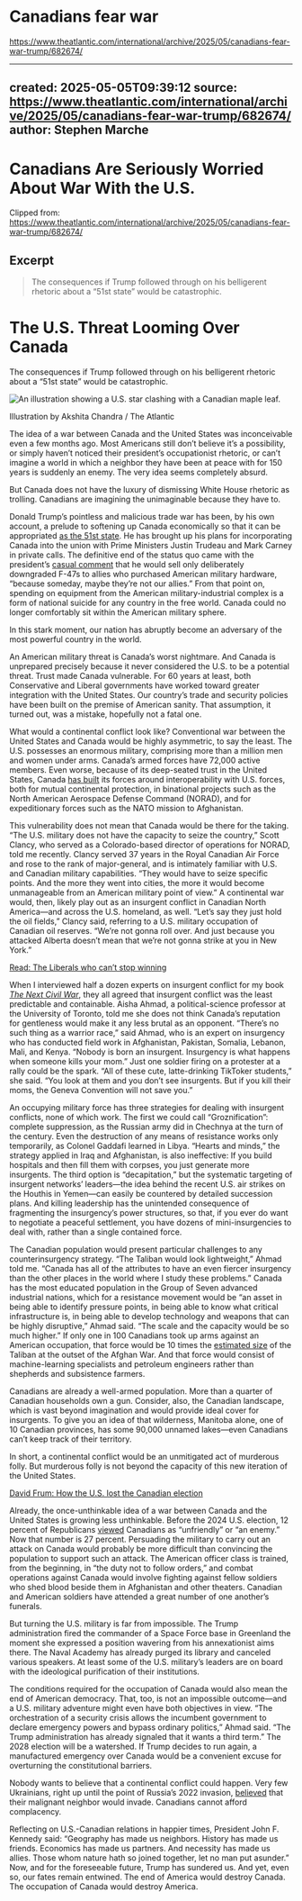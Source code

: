 # Canadians fear war
https://www.theatlantic.com/international/archive/2025/05/canadians-fear-war-trump/682674/

---
created: 2025-05-05T09:39:12
source: https://www.theatlantic.com/international/archive/2025/05/canadians-fear-war-trump/682674/
author: Stephen Marche
---

# Canadians Are Seriously Worried About War With the U.S.

Clipped from: https://www.theatlantic.com/international/archive/2025/05/canadians-fear-war-trump/682674/

## Excerpt

> The consequences if Trump followed through on his belligerent rhetoric about a “51st state” would be catastrophic.

# The U.S. Threat Looming Over Canada

The consequences if Trump followed through on his belligerent rhetoric about a “51st state” would be catastrophic.

![An illustration showing a U.S. star clashing with a Canadian maple leaf.](https://cdn.theatlantic.com/thumbor/lAaIbMdH8uEDkTTZUK0USdmpBps=/0x0:2000x1125/960x540/media/img/mt/2025/05/25_4_30_Marche_Canada_Us_conflict_final/original.jpg)

Illustration by Akshita Chandra / The Atlantic

The idea of a war between Canada and the United States was inconceivable even a few months ago. Most Americans still don’t believe it’s a possibility, or simply haven’t noticed their president’s occupationist rhetoric, or can’t imagine a world in which a neighbor they have been at peace with for 150 years is suddenly an enemy. The very idea seems completely absurd.

But Canada does not have the luxury of dismissing White House rhetoric as trolling. Canadians are imagining the unimaginable because they have to.

Donald Trump’s pointless and malicious trade war has been, by his own account, a prelude to softening up Canada economically so that it can be appropriated [as the 51st state](https://www.nytimes.com/2025/04/28/world/canada/trump-51-state.html). He has brought up his plans for incorporating Canada into the union with Prime Ministers Justin Trudeau and Mark Carney in private calls. The definitive end of the status quo came with the president’s [casual comment](https://www.nytimes.com/2025/03/31/world/trump-foreign-policy-trust.html) that he would sell only deliberately downgraded F-47s to allies who purchased American military hardware, “because someday, maybe they’re not our allies.” From that point on, spending on equipment from the American military-industrial complex is a form of national suicide for any country in the free world. Canada could no longer comfortably sit within the American military sphere.

In this stark moment, our nation has abruptly become an adversary of the most powerful country in the world.

An American military threat is Canada’s worst nightmare. And Canada is unprepared precisely because it never considered the U.S. to be a potential threat. Trust made Canada vulnerable. For 60 years at least, both Conservative and Liberal governments have worked toward greater integration with the United States. Our country’s trade and security policies have been built on the premise of American sanity. That assumption, it turned out, was a mistake, hopefully not a fatal one.

What would a continental conflict look like? Conventional war between the United States and Canada would be highly asymmetric, to say the least. The U.S. possesses an enormous military, comprising more than a million men and women under arms. Canada’s armed forces have 72,000 active members. Even worse, because of its deep-seated trust in the United States, Canada [has built](https://www.theatlantic.com/ideas/archive/2025/03/canada-military-spending-trump/682224/) its forces around interoperability with U.S. forces, both for mutual continental protection, in binational projects such as the North American Aerospace Defense Command (NORAD), and for expeditionary forces such as the NATO mission to Afghanistan.

This vulnerability does not mean that Canada would be there for the taking. “The U.S. military does not have the capacity to seize the country,” Scott Clancy, who served as a Colorado-based director of operations for NORAD, told me recently. Clancy served 37 years in the Royal Canadian Air Force and rose to the rank of major-general, and is intimately familiar with U.S. and Canadian military capabilities. “They would have to seize specific points. And the more they went into cities, the more it would become unmanageable from an American military point of view.” A continental war would, then, likely play out as an insurgent conflict in Canadian North America—and across the U.S. homeland, as well. “Let’s say they just hold the oil fields,” Clancy said, referring to a U.S. military occupation of Canadian oil reserves. “We’re not gonna roll over. And just because you attacked Alberta doesn’t mean that we’re not gonna strike at you in New York.”

[Read: The Liberals who can’t stop winning](https://www.theatlantic.com/international/archive/2025/04/canada-winning-liberals/682638/)

When I interviewed half a dozen experts on insurgent conflict for my book [_The Next Civil War_](https://bookshop.org/p/books/the-next-civil-war-dispatches-from-the-american-future-stephen-marche/17313488?ean=9781982123222&next=t), they all agreed that insurgent conflict was the least predictable and containable. Aisha Ahmad, a political-science professor at the University of Toronto, told me she does not think Canada’s reputation for gentleness would make it any less brutal as an opponent. “There’s no such thing as a warrior race,” said Ahmad, who is an expert on insurgency who has conducted field work in Afghanistan, Pakistan, Somalia, Lebanon, Mali, and Kenya. “Nobody is born an insurgent. Insurgency is what happens when someone kills your mom.” Just one soldier firing on a protester at a rally could be the spark. “All of these cute, latte-drinking TikToker students,” she said. “You look at them and you don’t see insurgents. But if you kill their moms, the Geneva Convention will not save you.”

An occupying military force has three strategies for dealing with insurgent conflicts, none of which work. The first we could call “Groznification”: complete suppression, as the Russian army did in Chechnya at the turn of the century. Even the destruction of any means of resistance works only temporarily, as Colonel Gaddafi learned in Libya. “Hearts and minds,” the strategy applied in Iraq and Afghanistan, is also ineffective: If you build hospitals and then fill them with corpses, you just generate more insurgents. The third option is “decapitation,” but the systematic targeting of insurgent networks’ leaders—the idea behind the recent U.S. air strikes on the Houthis in Yemen—can easily be countered by detailed succession plans. And killing leadership has the unintended consequence of fragmenting the insurgency’s power structures, so that, if you ever do want to negotiate a peaceful settlement, you have dozens of mini-insurgencies to deal with, rather than a single contained force.

The Canadian population would present particular challenges to any counterinsurgency strategy. “The Taliban would look lightweight,” Ahmad told me. “Canada has all of the attributes to have an even fiercer insurgency than the other places in the world where I study these problems.” Canada has the most educated population in the Group of Seven advanced industrial nations, which for a resistance movement would be “an asset in being able to identify pressure points, in being able to know what critical infrastructure is, in being able to develop technology and weapons that can be highly disruptive,” Ahmad said. “The scale and the capacity would be so much higher.” If only one in 100 Canadians took up arms against an American occupation, that force would be 10 times the [estimated size](https://web.archive.org/web/20160101184625/http://usgovinfo.about.com/library/weekly/aa092801a.htm) of the Taliban at the outset of the Afghan War. And that force would consist of machine-learning specialists and petroleum engineers rather than shepherds and subsistence farmers.

Canadians are already a well-armed population. More than a quarter of Canadian households own a gun. Consider, also, the Canadian landscape, which is vast beyond imagination and would provide ideal cover for insurgents. To give you an idea of that wilderness, Manitoba alone, one of 10 Canadian provinces, has some 90,000 unnamed lakes—even Canadians can’t keep track of their territory.

In short, a continental conflict would be an unmitigated act of murderous folly. But murderous folly is not beyond the capacity of this new iteration of the United States.

[David Frum: How the U.S. lost the Canadian election](https://www.theatlantic.com/international/archive/2025/04/trump-lost-canadian-election/682640/)

Already, the once-unthinkable idea of a war between Canada and the United States is growing less unthinkable. Before the 2024 U.S. election, 12 percent of Republicans [viewed](https://www.economist.com/graphic-detail/2025/03/31/schooled-by-trump-americans-are-learning-to-dislike-their-allies) Canadians as “unfriendly” or “an enemy.” Now that number is 27 percent. Persuading the military to carry out an attack on Canada would probably be more difficult than convincing the population to support such an attack. The American officer class is trained, from the beginning, in “the duty not to follow orders,” and combat operations against Canada would involve fighting against fellow soldiers who shed blood beside them in Afghanistan and other theaters. Canadian and American soldiers have attended a great number of one another’s funerals.

But turning the U.S. military is far from impossible. The Trump administration fired the commander of a Space Force base in Greenland the moment she expressed a position wavering from his annexationist aims there. The Naval Academy has already purged its library and canceled various speakers. At least some of the U.S. military’s leaders are on board with the ideological purification of their institutions.

The conditions required for the occupation of Canada would also mean the end of American democracy. That, too, is not an impossible outcome—and a U.S. military adventure might even have both objectives in view. “The orchestration of a security crisis allows the incumbent government to declare emergency powers and bypass ordinary politics,” Ahmad said. “The Trump administration has already signaled that it wants a third term.” The 2028 election will be a watershed. If Trump decides to run again, a manufactured emergency over Canada would be a convenient excuse for overturning the constitutional barriers.

Nobody wants to believe that a continental conflict could happen. Very few Ukrainians, right up until the point of Russia’s 2022 invasion, [believed](https://www.aljazeera.com/news/2022/2/21/why-ukrainians-dont-believe-in-war-with-russia-distrust-west) that their malignant neighbor would invade. Canadians cannot afford complacency.

Reflecting on U.S.-Canadian relations in happier times, President John F. Kennedy said: “Geography has made us neighbors. History has made us friends. Economics has made us partners. And necessity has made us allies. Those whom nature hath so joined together, let no man put asunder.” Now, and for the foreseeable future, Trump has sundered us. And yet, even so, our fates remain entwined. The end of America would destroy Canada. The occupation of Canada would destroy America.